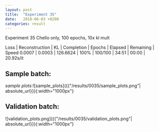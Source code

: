 ```yaml
---
layout: post
title:  "Experiment 35"
date:   2018-06-03 +0200
categories: result
---
```

Experiment 35
Chello only, 100 epochs, 10x kl mult

Loss | Reconstruction | KL | Completion | Epochs | Elapsed | Remaining | Speed
0.0007 | 0.0003 | 126.6624 | 100% | 100/100 | 34:51 | 00:00 | 20.92s/it



## **Sample batch**:

_sample plots_:![sample_plots]({{"/results/0035/sample_plots.png"| absolute_url}}){:width="1000px"}

## **Validation batch**:

![validation_plots.png]({{"/results/0035/validation_plots.png"| absolute_url}}){:width="1000px"}
